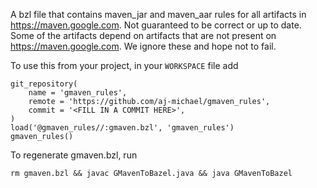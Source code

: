 A bzl file that contains maven_jar and maven_aar rules for all artifacts in
https://maven.google.com. Not guaranteed to be correct or up to date. Some of
the artifacts depend on artifacts that are not present on
https://maven.google.com. We ignore these and hope not to fail.

To use this from your project, in your `WORKSPACE` file add

```
git_repository(
    name = 'gmaven_rules',
    remote = 'https://github.com/aj-michael/gmaven_rules',
    commit = '<FILL IN A COMMIT HERE>',
)
load('@gmaven_rules//:gmaven.bzl', 'gmaven_rules')
gmaven_rules()
```

To regenerate gmaven.bzl, run

```
rm gmaven.bzl && javac GMavenToBazel.java && java GMavenToBazel
```
